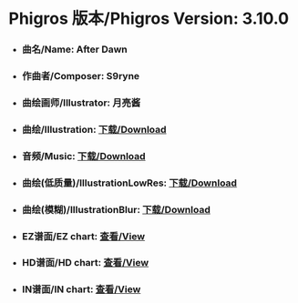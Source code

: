 
# Phigros 版本/Phigros Version:  3.10.0

- ### __曲名/Name:  After Dawn__

- ### __作曲者/Composer:  S9ryne__

- ### __曲绘画师/Illustrator:  月亮酱__

- ### __曲绘/Illustration:  [下载/Download](https://github.com/Po6647A/WebAssests/releases/download/3.10.0/942.png)__

- ### __音频/Music:  [下载/Download](https://github.com/Po6647A/WebAssests/releases/download/3.10.0/1785.ogg)__

- ### __曲绘(低质量)/IllustrationLowRes:  [下载/Download](https://github.com/Po6647A/WebAssests/releases/download/3.10.0/1434.png)__

- ### __曲绘(模糊)/IllustrationBlur:  [下载/Download](https://github.com/Po6647A/WebAssests/releases/download/3.10.0/0)__


- ### __EZ谱面/EZ chart:  [查看/View](./EZ.json/index.html)__

- ### __HD谱面/HD chart:  [查看/View](./HD.json/index.html)__

- ### __IN谱面/IN chart:  [查看/View](./IN.json/index.html)__
